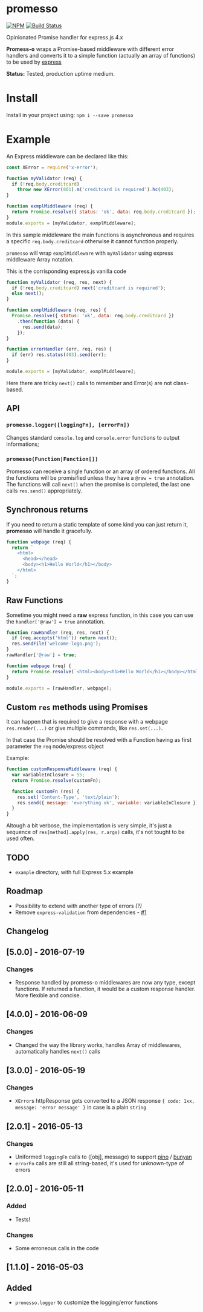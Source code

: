 promesso
========
[![NPM](https://nodei.co/npm/promesso.png)](https://nodei.co/npm/promesso/)
[![Build Status](https://travis-ci.org/colthreepv/promesso.svg?branch=master)](https://travis-ci.org/colthreepv/promesso)

Opinionated Promise handler for express.js 4.x

__Promess-o__ wraps a Promise-based middleware with different error handlers and converts it to a simple function (actually an array of functions) to be used by [express](http://expressjs.com/)

**Status:** Tested, production uptime medium.

# Install
Install in your project using:
`npm i --save promesso`

# Example

An Express middleware can be declared like this:
```javascript
const XError = require('x-error');

function myValidator (req) {
  if (!req.body.creditcard)
    throw new XError(801).m('creditcard is required').hc(403);
}

function exmplMiddleware (req) {
  return Promise.resolve({ status: 'ok', data: req.body.creditcard });
}
module.exports = [myValidator, exmplMiddleware];
```

In this sample middleware the main functions is asynchronous and requires a specific `req.body.creditcard` otherwise it cannot function properly.

`promesso` will wrap `exmplMiddleware` with `myValidator` using express middleware Array notation.

This is the corrisponding express.js vanilla code
```javascript
function myValidator (req, res, next) {
  if (!req.body.creditcard) next('creditcard is required');
  else next();
}

function exmplMiddleware (req, res) {
  Promise.resolve({ status: 'ok', data: req.body.creditcard })
    .then(function (data) {
      res.send(data);
    });
}

function errorHandler (err, req, res) {
  if (err) res.status(403).send(err);
}

module.exports = [myValidator, exmplMiddleware];
```

Here there are tricky `next()` calls to remember and Error(s) are not class-based.


## API

### `promesso.logger([loggingFn], [errorFn])`
Changes standard `console.log` and `console.error` functions to output informations;

### `promesso(Function|Function[])`
Promesso can receive a single function or an array of ordered functions.
All the functions will be promisified unless they have a `@raw = true` annotation.
The functions will call `next()` when the promise is completed, the last one calls `res.send()` appropriately.

## Synchronous returns
If you need to return a static template of some kind you can just return it, **promesso** will handle it gracefully.

```javascript
function webpage (req) {
  return `
    <html>
      <head></head>
      <body><h1>Hello World</h1></body>
    </html>
  `;
}
```


## Raw Functions
Sometime you might need a **raw** express function, in this case you can use the `handler['@raw'] = true` annotation.

```javascript
function rawHandler (req, res, next) {
  if (req.accepts('html')) return next();
  res.sendFile('welcome-logo.png');
}
rawHandler['@raw'] = true;

function webpage (req) {
  return Promise.resolve(`<html><body><h1>Hello World</h1></body></html>`)
}

module.exports = [rawHandler, webpage];
```


## Custom `res` methods using Promises
It can happen that is required to give a response with a webpage `res.render(...)` or give multiple commands, like `res.set(...)`.

In that case the Promise should be resolved with a Function having as first parameter the `req` node/express object

Example:

```javascript
function customResponseMiddleware (req) {
  var variableInClosure = 55;
  return Promise.resolve(customFn);

  function customFn (res) {
    res.set('Content-Type', 'text/plain');
    res.send({ message: 'everything ok', variable: variableInClosure });
  }
}
```

Altough a bit verbose, the implementation is very simple, it's just a sequence of `res[method].apply(res, r.args)` calls, it's not tought to be used often.

## TODO

- `example` directory, with full Express 5.x example

## Roadmap

- Possibility to extend with another type of errors *(?)*
- Remove `express-validation` from dependencies - [#1](//github.com/colthreepv/promesso/issues/1)

## Changelog

## [5.0.0] - 2016-07-19
### Changes
- Response handled by promess-o middlewares are now any type, except functions.
If returned a function, it would be a custom response handler. More flexible and concise.

## [4.0.0] - 2016-06-09
### Changes
- Changed the way the library works, handles Array of middlewares, automatically handles `next()` calls

## [3.0.0] - 2016-05-19
### Changes
- `XError`s httpResponse gets converted to a JSON response `{ code: 1xx, message: 'error message' }` in case is a plain `string`

## [2.0.1] - 2016-05-13
### Changes
- Uniformed `loggingFn` calls to ([obj], message) to support [pino](https://github.com/mcollina/pino) / [bunyan](https://github.com/trentm/node-bunyan)
- `errorFn` calls are still all string-based, it's used for unknown-type of errors

## [2.0.0] - 2016-05-11
### Added
- Tests!

### Changes
- Some erroneous calls in the code

## [1.1.0] - 2016-05-03
## Added
- `promesso.logger` to customize the logging/error functions
